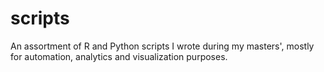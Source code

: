 # scripts
An assortment of R and Python scripts I wrote during my masters', mostly for automation, analytics and visualization purposes.
